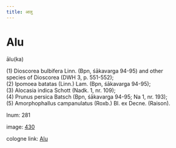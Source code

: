 ```yaml
---
title: आलु
---
```


# Alu

ālu(ka)  <div n="P" />(1) Dioscorea bulbifera Linn. (Bpn, śākavarga 94-95) and other <div n="lb" />species of Dioscorea (DWH 3, p. 551-552); <div n="P" />(2) Ipomoea batatas (Linn.) Lam. (Bpn, śākavarga 94-95); <div n="P" />(3) Alocasia indica Schott (Nadk. 1, nr. 109); <div n="P" />(4) Prunus persica Batsch (Bpn, śākavarga 94-95; Na 1, nr. 193); <div n="P" />(5) Amorphophallus campanulatus (Roxb.) Bl. ex Decne. (Raison).

lnum: 281

image: [430](https://www.sanskrit-lexicon.uni-koeln.de/scans/csl-apidev/servepdf.php?dict=snp&page=430)

cologne link: [Alu](https://sanskrit-lexicon.uni-koeln.de/scans/csl-apidev/getword.php?dict=snp&key=Alu)


